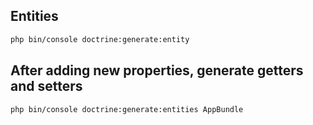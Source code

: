## Entities

```bash
php bin/console doctrine:generate:entity
```

## After adding new properties, generate getters and setters

```bash
php bin/console doctrine:generate:entities AppBundle
```
